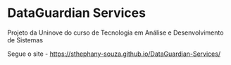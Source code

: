 # DataGuardian Services
Projeto da Uninove do curso de Tecnologia em Análise e Desenvolvimento de Sistemas

Segue o site - https://sthephany-souza.github.io/DataGuardian-Services/

